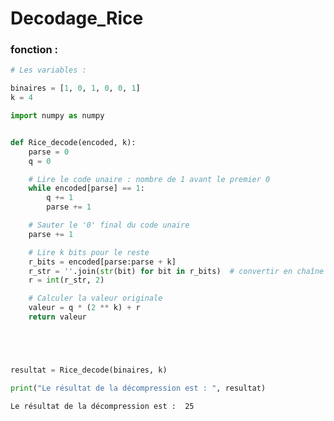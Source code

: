 # Decodage_Rice

### fonction :


```python
# Les variables : 

binaires = [1, 0, 1, 0, 0, 1]
k = 4
```


```python
import numpy as numpy


def Rice_decode(encoded, k):
    parse = 0
    q = 0

    # Lire le code unaire : nombre de 1 avant le premier 0
    while encoded[parse] == 1:
        q += 1
        parse += 1

    # Sauter le '0' final du code unaire
    parse += 1

    # Lire k bits pour le reste
    r_bits = encoded[parse:parse + k]
    r_str = ''.join(str(bit) for bit in r_bits)  # convertir en chaîne binaire
    r = int(r_str, 2)

    # Calculer la valeur originale
    valeur = q * (2 ** k) + r
    return valeur






```


```python
resultat = Rice_decode(binaires, k)

print("Le résultat de la décompression est : ", resultat)

```

    Le résultat de la décompression est :  25

